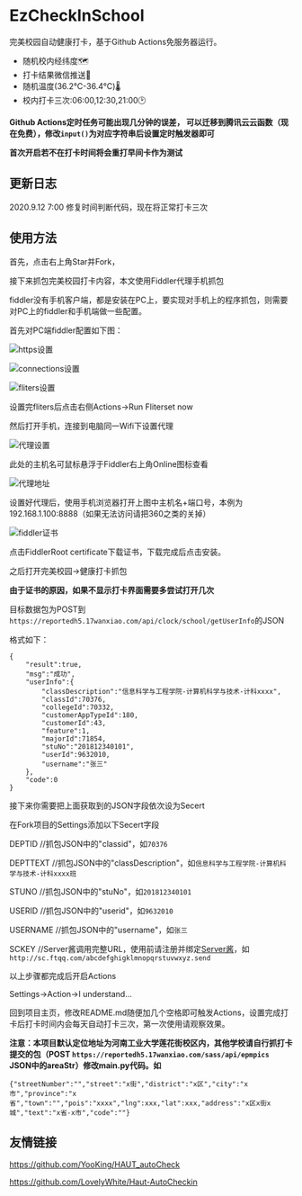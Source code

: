 # EzCheckInSchool
完美校园自动健康打卡，基于Github Actions免服务器运行。

- 随机校内经纬度🗺️
- 打卡结果微信推送💬
- 随机温度(36.2℃-36.4℃)🌡
- 校内打卡三次:06:00,12:30,21:00🕑

**Github Actions定时任务可能出现几分钟的误差，
可以迁移到腾讯云云函数（现在免费），修改`input()`为对应字符串后设置定时触发器即可**

**首次开启若不在打卡时间将会重打早间卡作为测试**

## 更新日志
2020.9.12 7:00 修复时间判断代码，现在将正常打卡三次

## 使用方法
首先，点击右上角Star并Fork，

接下来抓包完美校园打卡内容，本文使用Fiddler代理手机抓包

fiddler没有手机客户端，都是安装在PC上，要实现对手机上的程序抓包，则需要对PC上的fiddler和手机端做一些配置。

首先对PC端fiddler配置如下图：

![https设置](./img/https.png)

![connections设置](./img/connections.png)

![fliters设置](./img/fliters.png)

设置完fliters后点击右侧Actions->Run Fliterset now

然后打开手机，连接到电脑同一Wifi下设置代理

![代理设置](./img/setproxy.png)

此处的主机名可鼠标悬浮于Fiddler右上角Online图标查看

![代理地址](./img/localip.png)

设置好代理后，使用手机浏览器打开上图中主机名+端口号，本例为192.168.1.100:8888（如果无法访问请把360之类的关掉）

![fiddler证书](./img/fiddlercert.png)

点击FiddlerRoot certificate下载证书，下载完成后点击安装。

之后打开完美校园->健康打卡抓包

**由于证书的原因，如果不显示打卡界面需要多尝试打开几次**

目标数据包为POST到`https://reportedh5.17wanxiao.com/api/clock/school/getUserInfo`的JSON

格式如下：

```
{
	"result":true,
	"msg":"成功",
	"userInfo":{
		"classDescription":"信息科学与工程学院-计算机科学与技术-计科xxxx",
		"classId":70376,
		"collegeId":70332,
		"customerAppTypeId":180,
		"customerId":43,
		"feature":1,
		"majorId":71854,
		"stuNo":"201812340101",
		"userId":9632010,
		"username":"张三"
	},
	"code":0
}
```

接下来你需要把上面获取到的JSON字段依次设为Secert

在Fork项目的Settings添加以下Secert字段

DEPTID //抓包JSON中的"classid"，如`70376`

DEPTTEXT //抓包JSON中的"classDescription"，如`信息科学与工程学院-计算机科学与技术-计科xxxx班`

STUNO //抓包JSON中的"stuNo"，如`201812340101`

USERID //抓包JSON中的"userid"，如`9632010`

USERNAME //抓包JSON中的"username"，如`张三`

SCKEY //Server酱调用完整URL，使用前请注册并绑定[Server酱](http://sc.ftqq.com/)，如` http://sc.ftqq.com/abcdefghigklmnopqrstuvwxyz.send`

以上步骤都完成后开启Actions

Settings->Action->I understand... 

回到项目主页，修改README.md随便加几个空格即可触发Actions，设置完成打卡后打卡时间内会每天自动打卡三次，第一次使用请观察效果。


**注意：本项目默认定位地址为河南工业大学莲花街校区内，其他学校请自行抓打卡提交的包（POST `https://reportedh5.17wanxiao.com/sass/api/epmpics` JSON中的areaStr）修改main.py代码。如**

```
{"streetNumber":"","street":"x街","district":"x区","city":"x市","province":"x省","town":"","pois":"xxxx","lng":xxx,"lat":xxx,"address":"x区x街x城","text":"x省-x市","code":""}
```

## 友情链接

https://github.com/YooKing/HAUT_autoCheck

https://github.com/LovelyWhite/Haut-AutoCheckin

